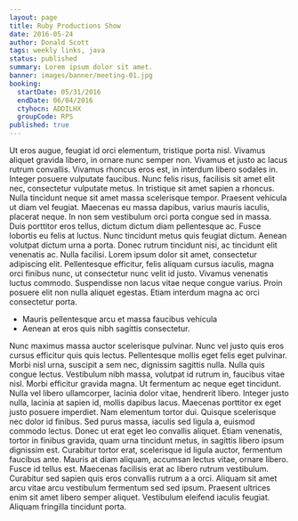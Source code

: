 ```yaml
---
layout: page
title: Ruby Productions Show
date: 2016-05-24
author: Donald Scott
tags: weekly links, java
status: published
summary: Lorem ipsum dolor sit amet.
banner: images/banner/meeting-01.jpg
booking:
  startDate: 05/31/2016
  endDate: 06/04/2016
  ctyhocn: ADDILHX
  groupCode: RPS
published: true
---
```

Ut eros augue, feugiat id orci elementum, tristique porta nisl. Vivamus aliquet gravida libero, in ornare nunc semper non. Vivamus et justo ac lacus rutrum convallis. Vivamus rhoncus eros est, in interdum libero sodales in. Integer posuere vulputate faucibus. Nunc felis risus, facilisis sit amet elit nec, consectetur vulputate metus. In tristique sit amet sapien a rhoncus. Nulla tincidunt neque sit amet massa scelerisque tempor. Praesent vehicula ut diam vel feugiat.
Maecenas eu massa dapibus, varius mauris iaculis, placerat neque. In non sem vestibulum orci porta congue sed in massa. Duis porttitor eros tellus, dictum dictum diam pellentesque ac. Fusce lobortis eu felis at luctus. Nunc tincidunt metus quis feugiat dictum. Aenean volutpat dictum urna a porta. Donec rutrum tincidunt nisi, ac tincidunt elit venenatis ac. Nulla facilisi. Lorem ipsum dolor sit amet, consectetur adipiscing elit. Pellentesque efficitur, felis aliquam cursus iaculis, magna orci finibus nunc, ut consectetur nunc velit id justo. Vivamus venenatis luctus commodo. Suspendisse non lacus vitae neque congue varius. Proin posuere elit non nulla aliquet egestas. Etiam interdum magna ac orci consectetur porta.

* Mauris pellentesque arcu et massa faucibus vehicula
* Aenean at eros quis nibh sagittis consectetur.

Nunc maximus massa auctor scelerisque pulvinar. Nunc vel justo quis eros cursus efficitur quis quis lectus. Pellentesque mollis eget felis eget pulvinar. Morbi nisl urna, suscipit a sem nec, dignissim sagittis nulla. Nulla quis congue lectus. Vestibulum nibh massa, volutpat id rutrum in, faucibus vitae nisl. Morbi efficitur gravida magna. Ut fermentum ac neque eget tincidunt. Nulla vel libero ullamcorper, lacinia dolor vitae, hendrerit libero.
Integer justo nulla, lacinia at sapien id, mollis dapibus lacus. Maecenas porttitor ex eget justo posuere imperdiet. Nam elementum tortor dui. Quisque scelerisque nec dolor id finibus. Sed purus massa, iaculis sed ligula a, euismod commodo lectus. Donec ut erat eget leo convallis aliquet. Etiam venenatis, tortor in finibus gravida, quam urna tincidunt metus, in sagittis libero ipsum dignissim est. Curabitur tortor erat, scelerisque id ligula auctor, fermentum faucibus ante. Mauris at diam aliquam, accumsan lectus vitae, ornare libero. Fusce id tellus est. Maecenas facilisis erat ac libero rutrum vestibulum. Curabitur sed sapien quis eros convallis rutrum a a orci. Aliquam sit amet arcu vitae arcu vestibulum fermentum sed sed ipsum. Praesent ultrices enim sit amet libero semper aliquet. Vestibulum eleifend iaculis feugiat. Aliquam fringilla tincidunt porta.
